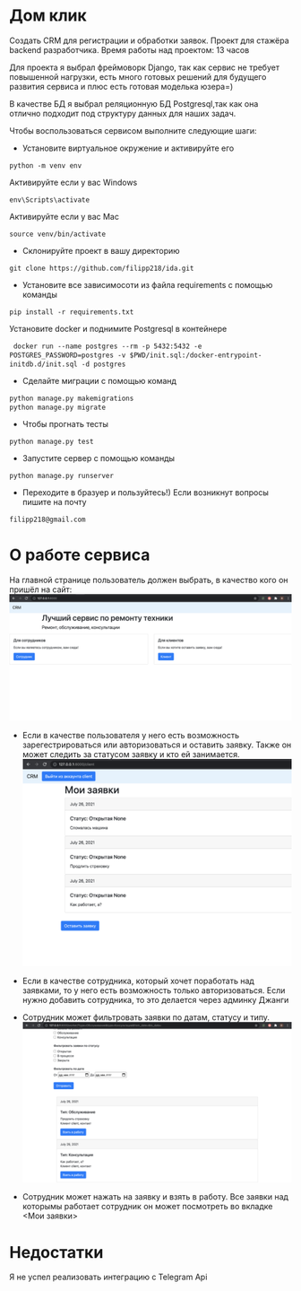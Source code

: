 # Дом клик
Создать CRM для регистрации и обработки заявок.
Проект для стажёра backend разработчика. Время работы над проектом: 13 часов

Для проекта я выбрал фреймоворк Django, так как сервис не требует повышенной нагрузки, 
есть много готовых решений для будущего развития сервиса и плюс есть готовая моделька юзера=)

В качестве БД я выбрал реляционную БД Postgresql,так как она отлично подходит под структуру данных
для наших задач.

Чтобы воспользоваться сервисом выполните следующие шаги:
- Установите виртуальное окружение и активируйте его
```
python -m venv env
```
Активируйте если у вас Windows
```
env\Scripts\activate
```
Активируйте если у вас Mac
```
source venv/bin/activate
```

- Склонируйте проект в вашу директорию
```
git clone https://github.com/filipp218/ida.git
```
- Установите все зависимосоти из файла requirements с помощью команды 
```
pip install -r requirements.txt
```
Установите docker и поднимите Postgresql в контейнере
```
 docker run --name postgres --rm -p 5432:5432 -e POSTGRES_PASSWORD=postgres -v $PWD/init.sql:/docker-entrypoint-initdb.d/init.sql -d postgres
```
- Сделайте миграции с помощью команд 
```
python manage.py makemigrations
python manage.py migrate
```

- Чтобы прогнать тесты 
```
python manage.py test
```
- Запустите сервер с помощью команды
```
python manage.py runserver
```
- Переходите в бразуер и пользуйтесь!)
Если возникнут вопросы пишите на почту
```
filipp218@gmail.com
```

# О работе сервиса

На главной странице пользователь должен выбрать, в качество кого он пришёл на сайт:
![ScreenShot](https://github.com/filipp218/home-click/blob/main/screen/main.png)

- Если в качестве пользователя у него есть возможность зарегестрироваться или авторизоваться 
и оставить заявку. Также он может следить за статусом заявку и кто ей занимается.
  ![ScreenShot](https://github.com/filipp218/home-click/blob/main/screen/client.png)
- Если в качестве сотрудника, который хочет поработать над заявками, то у него есть возможность только авторизоваться.
Если нужно добавить сотрудника, то это делается через админку Джанги
  
- Сотрудник может фильтровать заявки по датам, статусу и типу. 
![ScreenShot](https://github.com/filipp218/home-click/blob/main/screen/worker_filter.png)
- Сотрудник может нажать на заявку и взять в работу. Все заявки над которымы работает сотрудник
он может посмотреть во вкладке <Мои заявки>


# Недостатки
Я не успел реализовать интеграцию с Telegram Api

  